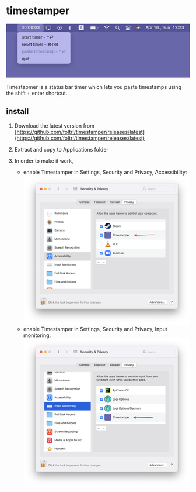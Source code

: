 # timestamper

![alt text](img/preview.png "timestamper preview")

Timestapmer is a status bar timer which lets you paste timestamps using 
the shift + enter shortcut.

## install

1. Download the latest version from 
[https://github.com/foltri/timestamper/releases/latest](https://github.com/foltri/timestamper/releases/latest)
2. Extract and copy to Applications folder

3. In order to make it work, 
   - enable Timestamper in Settings, Security and Privacy, Accessibility:
   ![alt text](img/accessibility.png "accessibility setting")
   - enable Timestamper in Settings, Security and Privacy, Input monitoring:
   ![alt text](img/input-monitoring.png "input monitoring setting")